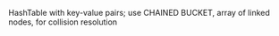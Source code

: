 HashTable with key-value pairs;
use CHAINED BUCKET, array of linked nodes, for collision resolution
